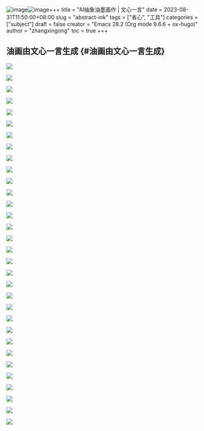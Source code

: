 ![image](https://github.com/zhangxingong/blog/assets/7637443/93fda421-14ad-49e5-b6fc-717868239086)![image](https://github.com/zhangxingong/blog/assets/7637443/98c4d418-890e-445f-bd64-d623b7cba18c)+++
title = "AI抽象油墨画作 | 文心一言"
date = 2023-08-31T11:50:00+08:00
slug = "abstract-ink"
tags = ["省心", "工具"]
categories = ["subject"]
draft = false
creator = "Emacs 28.2 (Org mode 9.6.6 + ox-hugo)"
author = "zhangxingong"
toc = true
+++

## 油画由文心一言生成 {#油画由文心一言生成}

![](/img/11-41-49_4_screenshot.png)

![](/img/11-43-17_4_screenshot.png)

![](/img/11-43-59_4_screenshot.png)

![](/img/11-45-03_4_screenshot.png)

![](/img/11-45-46_4_screenshot.png)

![](/img/11-47-18_4_screenshot.png)

![](/img/11-48-30_4_screenshot.png)

![](/img/11-49-33_4_screenshot.png)

![](/img/13-38-01_4_screenshot.png)

![](/img/13-39-15_4_screenshot.png)

![](/img/13-41-21_4_screenshot.png)

![](/img/13-42-52_4_screenshot.png)

![](/img/13-53-25_4_screenshot.png)

![](/img/13-54-22_4_screenshot.png)

![](/img/13-55-00_4_screenshot.png)

![](/img/13-56-43_4_screenshot.png)

![](/img/13-57-48_4_screenshot.png)

![](/img/1693467107115.png)

![](/img/16-48-32_4_screenshot.png)

![](/img/16-53-58_4_screenshot.png)

![](/img/16-55-07_4_screenshot.png)

![](http://eb118-file.cdn.bcebos.com/upload/2D9F1E3167EA08D48EBA007D5CEDB5E8?x-bce-process=style/wm_ai)

![](http://eb118-file.cdn.bcebos.com/upload/6C83D65F626F25982BE62C50817B3047?x-bce-process=style/wm_ai)

![](http://eb118-file.cdn.bcebos.com/upload/EBDD6AB1FC7096939603758BC6905CE2?x-bce-process=style/wm_ai)

![](http://eb118-file.cdn.bcebos.com/upload/2CA4ADC339C837C60FF090A02B4379DC?x-bce-process=style/wm_ai)

![](http://eb118-file.cdn.bcebos.com/upload/CA03433EEB7B33E0667C9E9A72443139?x-bce-process=style/wm_ai)

![](http://eb118-file.cdn.bcebos.com/upload/86FD6E4034D038D758AB6BE39CDD6367?x-bce-process=style/wm_ai)

![](http://eb118-file.cdn.bcebos.com/upload/A608B1DD63A0ABAD718743B883211A3E?x-bce-process=style/wm_ai)

![](http://eb118-file.cdn.bcebos.com/upload/D343435DBE3A14CE12A99F333DB680D2?x-bce-process=style/wm_ai)

![](http://eb118-file.cdn.bcebos.com/upload/C01AE4BB8FFF367DA8B36FD1B80CDCC9?x-bce-process=style/wm_ai)

![](http://eb118-file.cdn.bcebos.com/upload/D5BF0D551BA7BD6616E80732F24027C0?x-bce-process=style/wm_ai)

![](http://eb118-file.cdn.bcebos.com/upload/35CF70849255C6FFB8BD11B247F16D3D?x-bce-process=style/wm_ai)








